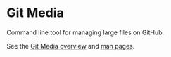 Git Media
=========

Command line tool for managing large files on GitHub.

See the [Git Media overview](https://github.com/github/git-media/tree/master/docs) and [man pages](https://github.com/github/git-media/tree/master/docs/man).
